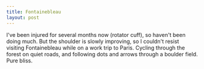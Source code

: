 ```yaml
---
title: Fontainebleau
layout: post
---
```



I've been injured for several months now (rotator cuff), so haven't been doing
much.  But the shoulder is slowly improving, so I couldn't resist visiting
Fontainebleau while on a work trip to Paris. Cycling through the forest on
quiet roads, and following dots and arrows through a boulder field. Pure
bliss.
